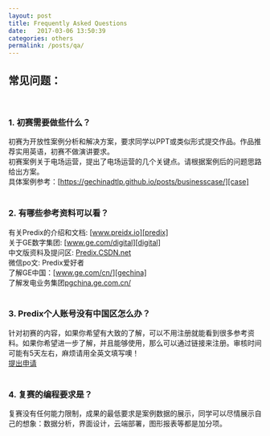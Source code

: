 ```yaml
---
layout: post
title: Frequently Asked Questions
date:   2017-03-06 13:50:39
categories: others
permalink: /posts/qa/
---
```


## 常见问题：
 
### 1. 初赛需要做些什么？
初赛为开放性案例分析和解决方案，要求同学以PPT或类似形式提交作品。作品推荐实用英语，初赛不做演讲要求。  
初赛案例关于电场运营，提出了电场运营的几个关键点。请根据案例后的问题思路给出方案。  
具体案例参考：[https://gechinadtlp.github.io/posts/businesscase/][case]  
 
### 2. 有哪些参考资料可以看？
有关Predix的介绍和文档: [www.preidx.io][predix]  
关于GE数字集团: [www.ge.com/digital][digital]  
中文版资料及提问区: [Predix.CSDN.net][forum]  
微信po文: Predix爱好者  
了解GE中国：[www.ge.com/cn/][gechina]  
了解发电业务集团[pgchina.ge.com.cn/][power]  
 
### 3. Predix个人账号没有中国区怎么办？
针对初赛的内容，如果你希望有大致的了解，可以不用注册就能看到很多参考资料。如果你希望进一步了解，并且能够使用，那么可以通过链接来注册。审核时间可能有5天左右，麻烦请用全英文填写噢！   
[提出申请][apply]   
     
### 4. 复赛的编程要求是？  
复赛没有任何能力限制，成果的最低要求是案例数据的展示，同学可以尽情展示自己的想象：数据分析，界面设计，云端部署，图形报表等都是加分项。  
  
  
[case]: https://gechinadtlp.github.io/posts/businesscase/
[predix]: www.preidx.io
[digital]: www.ge.com/digital
[forum]: Predix.CSDN.net
[gechina]: www.ge.com/cn/
[power]: http://pgchina.ge.com.cn/
[apply]: https://supportcentral.ge.com/esurvey/GE_survey/takeSurvey.html?form_id=18446744073709715720  
